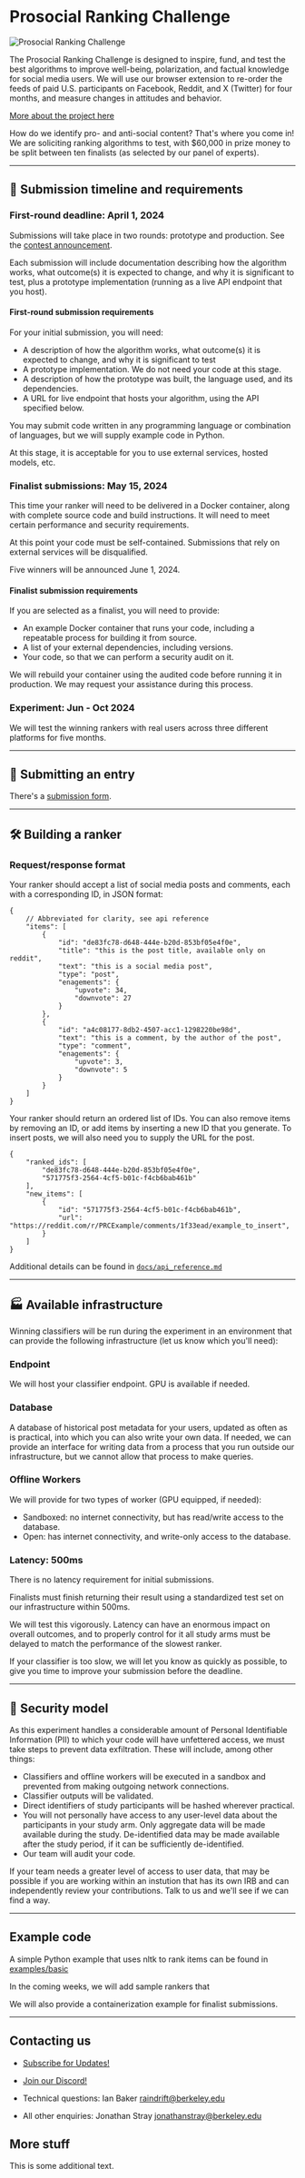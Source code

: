 # Prosocial Ranking Challenge

<p align="center">

![Prosocial Ranking Challenge](/docs/img/prc-logo.png?raw=true)

</p>

The Prosocial Ranking Challenge is designed to inspire, fund, and test the best algorithms to improve well-being, polarization, and factual knowledge for social media users. We will use our browser extension to re-order the feeds of paid U.S. participants on Facebook, Reddit, and X (Twitter) for four months, and measure changes in attitudes and behavior.

[More about the project here](https://humancompatible.ai/news/2024/01/18/the-prosocial-ranking-challenge-60000-in-prizes-for-better-social-media-algorithms/)

How do we identify pro- and anti-social content? That's where you come in! We are soliciting ranking algorithms to test, with $60,000 in prize money to be split between ten finalists (as selected by our panel of experts).

---

## 📅 Submission timeline and requirements

### First-round deadline: April 1, 2024

Submissions will take place in two rounds: prototype and production. See the [contest announcement](https://humancompatible.ai/news/2024/01/18/the-prosocial-ranking-challenge-60000-in-prizes-for-better-social-media-algorithms/).

Each submission will include documentation describing how the algorithm works, what outcome(s) it is expected to change, and why it is significant to test, plus a prototype implementation (running as a live API endpoint that you host).

#### First-round submission requirements

For your initial submission, you will need:

- A description of how the algorithm works, what outcome(s) it is expected to change, and why it is significant to test
- A prototype implementation. We do not need your code at this stage.
- A description of how the prototype was built, the language used, and its dependencies.
- A URL for live endpoint that hosts your algorithm, using the API specified below.

You may submit code written in any programming language or combination of languages, but we will supply example code in Python.

At this stage, it is acceptable for you to use external services, hosted models, etc.

### Finalist submissions: May 15, 2024

This time your ranker will need to be delivered in a Docker container, along with complete source code and build instructions. It will need to meet certain performance and security requirements.

At this point your code must be self-contained. Submissions that rely on external services will be disqualified.

Five winners will be announced June 1, 2024.

#### Finalist submission requirements

If you are selected as a finalist, you will need to provide:

- An example Docker container that runs your code, including a repeatable process for building it from source.
- A list of your external dependencies, including versions.
- Your code, so that we can perform a security audit on it.

We will rebuild your container using the audited code before running it in production. We may request your assistance during this process.

### Experiment: Jun - Oct 2024

We will test the winning rankers with real users across three different platforms for five months.

---

## 📨 Submitting an entry

There's a [submission form](https://forms.gle/tcRvtoFyhGeFyZup7).

---

## 🛠 Building a ranker

### Request/response format

Your ranker should accept a list of social media posts and comments, each with a corresponding ID, in JSON format:

```jsonc
{
    // Abbreviated for clarity, see api reference
    "items": [
        {
            "id": "de83fc78-d648-444e-b20d-853bf05e4f0e",
            "title": "this is the post title, available only on reddit",
            "text": "this is a social media post",
            "type": "post",
            "enagements": {
                "upvote": 34,
                "downvote": 27
            }
        },
        {
            "id": "a4c08177-8db2-4507-acc1-1298220be98d",
            "text": "this is a comment, by the author of the post",
            "type": "comment",
            "enagements": {
                "upvote": 3,
                "downvote": 5
            }
        }
    ]
}
```

Your ranker should return an ordered list of IDs. You can also remove items by removing an ID, or add items by inserting a new ID that you generate. To insert posts, we will also need you to supply the URL for the post.

```jsonc
{
    "ranked_ids": [
        "de83fc78-d648-444e-b20d-853bf05e4f0e",
        "571775f3-2564-4cf5-b01c-f4cb6bab461b"
    ],
    "new_items": [
        {
            "id": "571775f3-2564-4cf5-b01c-f4cb6bab461b",
            "url": "https://reddit.com/r/PRCExample/comments/1f33ead/example_to_insert",
        }
    ]
}
```

Additional details can be found in [`docs/api_reference.md`](/docs/api_reference.md)

---

## 🏭 Available infrastructure

Winning classifiers will be run during the experiment in an environment that can provide the following infrastructure (let us know which you'll need):

### Endpoint

We will host your classifier endpoint. GPU is available if needed.

### Database

A database of historical post metadata for your users, updated as often as is practical, into which you can also write your own data. If needed, we can provide an interface for writing data from a process that you run outside our infrastructure, but we cannot allow that process to make queries.

### Offline Workers

We will provide for two types of worker (GPU equipped, if needed):

- Sandboxed: no internet connectivity, but has read/write access to the database.
- Open: has internet connectivity, and write-only access to the database.

### Latency: 500ms

There is no latency requirement for initial submissions.

Finalists must finish returning their result using a standardized test set on our infrastructure within 500ms.

We will test this vigorously. Latency can have an enormous impact on overall outcomes, and to properly control for it all study arms must be delayed to match the performance of the slowest ranker.

If your classifier is too slow, we will let you know as quickly as possible, to give you time to improve your submission before the deadline.

---

## 🔐 Security model

As this experiment handles a considerable amount of Personal Identifiable Information (PII) to which your code will have unfettered access, we must take steps to prevent data exfiltration. These will include, among other things:

- Classifiers and offline workers will be executed in a sandbox and prevented from making outgoing network connections.
- Classifier outputs will be validated.
- Direct identifiers of study participants will be hashed wherever practical.
- You will not personally have access to any user-level data about the participants in your study arm. Only aggregate data will be made available during the study. De-identified data may be made available after the study period, if it can be sufficiently de-identified.
- Our team will audit your code.

If your team needs a greater level of access to user data, that may be possible if you are working within an instution that has its own IRB and can independently review your contributions. Talk to us and we'll see if we can find a way.

---

## Example code

A simple Python example that uses nltk to rank items can be found in [examples/basic](/examples/basic)

In the coming weeks, we will add sample rankers that

We will also provide a containerization example for finalist submissions.

---

## Contacting us

- [Subscribe for Updates!](https://rankingchallenge.substack.com/)
- [Join our Discord!](https://discord.gg/JRmuHSj8XK)

- Technical questions: Ian Baker <raindrift@berkeley.edu>
- All other enquiries: Jonathan Stray <jonathanstray@berkeley.edu>

## More stuff

This is some additional text.
